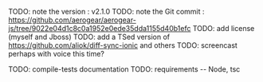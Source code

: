 TODO: note the version : v2.1.0
TODO: note the Git commit : https://github.com/aerogear/aerogear-js/tree/9022e04d1c8c0a1952e0ede35dda1155d40b1efc
TODO: add license (myself and Jboss)
TODO: add a TSed version of https://github.com/aliok/diff-sync-ionic and others
TODO: screencast perhaps with voice this time?


TODO: compile-tests documentation
TODO: requirements -- Node, tsc
